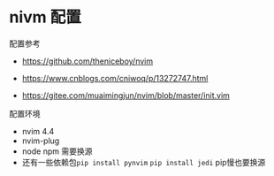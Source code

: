  #  nivm 配置



配置参考

 * https://github.com/theniceboy/nvim

* https://www.cnblogs.com/cniwoq/p/13272747.html   

* https://gitee.com/muaimingjun/nvim/blob/master/init.vim


配置环境 

 * nvim 4.4
 * nvim-plug
 * node npm 需要换源
 * 还有一些依赖包` pip install pynvim `    `pip install jedi`  pip慢也要换源 



